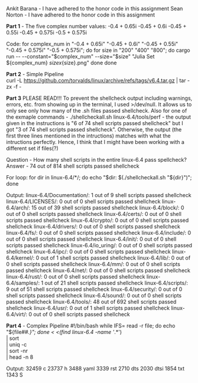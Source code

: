 Ankit Barana - I have adhered to the honor code in this assignment
Sean Norton - I have adhered to the honor code in this assignment

**Part 1** - The five complex number values:
-0.4 + 0.65i
-0.45 + 0.6i
-0.45 + 0.55i
-0.45 + 0.575i
-0.5 + 0.575i

Code:
for complex_num in "-0.4 + 0.65i" "-0.45 + 0.6i" "-0.45 + 0.55i" "-0.45 + 0.575i" "-0.5 + 0.575i"; do
    for size in "200" "400" "800"; do
        cargo run -- --constant="$complex_num" --size="$size" "Julia Set ${complex_num} ${size}x${size}.png"
    done
done


**Part 2** - Simple Pipeline  
curl -L https://github.com/torvalds/linux/archive/refs/tags/v6.4.tar.gz | tar -zx -f -


**Part 3** 
PLEASE READ!!! To prevent the shellcheck output including warnings, errors, etc. from showing up in the terminal, I used >/dev/null. It allows us to only see only how many of the .sh files passed shellcheck. Also for one of the exmaple commands - ./shellcheckall.sh linux-6.4/tools/perf - the output given in the instructions is "6 of 74 shell scripts passed shellcheck" but I got "3 of 74 shell scripts passed shellcheck". Otherwise, the output (the first three lines mentioned in the intructions) matches with what the intructions perfectly. Hence, I think that I might have been working with a different set if files(?)

Question - How many shell scripts in the entire linux-6.4 pass spellcheck?
Answer - 74 out of 814 shell scripts passed shellcheck

For loop:
for dir in linux-6.4/*/; do echo "$dir: $(./shellcheckall.sh "${dir}")"; done

Output: 
linux-6.4/Documentation/: 1 out of 9 shell scripts passed shellcheck
linux-6.4/LICENSES/: 0 out of 0 shell scripts passed shellcheck
linux-6.4/arch/: 15 out of 39 shell scripts passed shellcheck
linux-6.4/block/: 0 out of 0 shell scripts passed shellcheck
linux-6.4/certs/: 0 out of 0 shell scripts passed shellcheck
linux-6.4/crypto/: 0 out of 0 shell scripts passed shellcheck
linux-6.4/drivers/: 0 out of 0 shell scripts passed shellcheck
linux-6.4/fs/: 0 out of 0 shell scripts passed shellcheck
linux-6.4/include/: 0 out of 0 shell scripts passed shellcheck
linux-6.4/init/: 0 out of 0 shell scripts passed shellcheck
linux-6.4/io_uring/: 0 out of 0 shell scripts passed shellcheck
linux-6.4/ipc/: 0 out of 0 shell scripts passed shellcheck
linux-6.4/kernel/: 0 out of 1 shell scripts passed shellcheck
linux-6.4/lib/: 0 out of 0 shell scripts passed shellcheck
linux-6.4/mm/: 0 out of 0 shell scripts passed shellcheck
linux-6.4/net/: 0 out of 0 shell scripts passed shellcheck
linux-6.4/rust/: 0 out of 0 shell scripts passed shellcheck
linux-6.4/samples/: 1 out of 21 shell scripts passed shellcheck
linux-6.4/scripts/: 9 out of 51 shell scripts passed shellcheck
linux-6.4/security/: 0 out of 0 shell scripts passed shellcheck
linux-6.4/sound/: 0 out of 0 shell scripts passed shellcheck
linux-6.4/tools/: 48 out of 692 shell scripts passed shellcheck
linux-6.4/usr/: 0 out of 1 shell scripts passed shellcheck
linux-6.4/virt/: 0 out of 0 shell scripts passed shellcheck



**Part 4** - Complex Pipeline
#!/bin/bash
while IFS= read -r file; do 
echo "${file##*.}"; 
done < <(find linux-6.4 -name '*.*') \
| sort \
| uniq -c \
| sort -nr \
| head -n 8

Output:
32459 c
23737 h
3488 yaml
3339 rst
2710 dts
2030 dtsi
1854 txt
1343 S